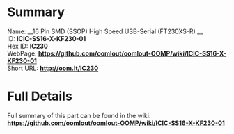 
Summary
=================
  
Name: __16 Pin SMD (SSOP) High Speed USB-Serial (FT230XS-R) __    
ID: __ICIC-SS16-X-KF230-01__   
Hex ID: __IC230__   
WebPage: __https://github.com/oomlout/oomlout-OOMP/wiki/ICIC-SS16-X-KF230-01__   
Short URL: __http://oom.lt/IC230__   

Full Details
==========================
Full summary of this part can be found in the wiki:   
__https://github.com/oomlout/oomlout-OOMP/wiki/ICIC-SS16-X-KF230-01__    

